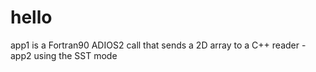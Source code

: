 # hello

app1 is a Fortran90 ADIOS2 call that sends a 2D array to a C++ reader - app2 using the SST mode
